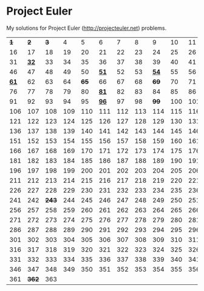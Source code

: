 # Project Euler #

My solutions for Project Euler (http://projecteuler.net) problems.

<table><tr><td><strong><del>1</del></strong></td><td><strong><del>2</del></strong></td><td><strong><del>3</del></strong></td><td>4</td><td>5</td><td>6</td><td>7</td><td>8</td><td>9</td><td>10</td><td>11</td><td>12</td><td>13</td><td>14</td><td>15</td></tr><tr><td>16</td><td>17</td><td>18</td><td>19</td><td>20</td><td>21</td><td>22</td><td>23</td><td>24</td><td>25</td><td>26</td><td>27</td><td>28</td><td>29</td><td>30</td></tr><tr><td>31</td><td><strong><ins>32</ins></strong></td><td>33</td><td>34</td><td>35</td><td>36</td><td>37</td><td>38</td><td>39</td><td>40</td><td>41</td><td>42</td><td>43</td><td>44</td><td>45</td></tr><tr><td>46</td><td>47</td><td>48</td><td>49</td><td>50</td><td><strong><ins>51</ins></strong></td><td>52</td><td>53</td><td><strong><ins>54</ins></strong></td><td>55</td><td>56</td><td>57</td><td>58</td><td>59</td><td>60</td></tr><tr><td><strong><ins>61</ins></strong></td><td>62</td><td>63</td><td>64</td><td><strong><del>65</del></strong></td><td>66</td><td>67</td><td>68</td><td><strong><del>69</del></strong></td><td>70</td><td>71</td><td>72</td><td><strong><ins>73</ins></strong></td><td>74</td><td>75</td></tr><tr><td>76</td><td>77</td><td>78</td><td>79</td><td>80</td><td><strong><ins>81</ins></strong></td><td>82</td><td>83</td><td>84</td><td>85</td><td>86</td><td>87</td><td>88</td><td><strong><del>89</del></strong></td><td>90</td></tr><tr><td>91</td><td>92</td><td>93</td><td>94</td><td>95</td><td><strong><ins>96</ins></strong></td><td>97</td><td>98</td><td><strong><del>99</del></strong></td><td>100</td><td>101</td><td>102</td><td>103</td><td>104</td><td>105</td></tr><tr><td>106</td><td>107</td><td>108</td><td>109</td><td>110</td><td>111</td><td>112</td><td>113</td><td>114</td><td>115</td><td>116</td><td>117</td><td>118</td><td>119</td><td>120</td></tr><tr><td>121</td><td>122</td><td>123</td><td>124</td><td>125</td><td>126</td><td>127</td><td>128</td><td>129</td><td>130</td><td>131</td><td>132</td><td>133</td><td>134</td><td>135</td></tr><tr><td>136</td><td>137</td><td>138</td><td>139</td><td>140</td><td>141</td><td>142</td><td>143</td><td>144</td><td>145</td><td>146</td><td>147</td><td>148</td><td>149</td><td>150</td></tr><tr><td>151</td><td>152</td><td>153</td><td>154</td><td>155</td><td>156</td><td>157</td><td>158</td><td>159</td><td>160</td><td>161</td><td>162</td><td>163</td><td>164</td><td>165</td></tr><tr><td>166</td><td>167</td><td>168</td><td>169</td><td>170</td><td>171</td><td>172</td><td>173</td><td>174</td><td>175</td><td>176</td><td>177</td><td>178</td><td>179</td><td>180</td></tr><tr><td>181</td><td>182</td><td>183</td><td>184</td><td>185</td><td>186</td><td>187</td><td>188</td><td>189</td><td>190</td><td>191</td><td>192</td><td>193</td><td>194</td><td>195</td></tr><tr><td>196</td><td>197</td><td>198</td><td>199</td><td>200</td><td>201</td><td>202</td><td>203</td><td>204</td><td>205</td><td>206</td><td>207</td><td>208</td><td>209</td><td>210</td></tr><tr><td>211</td><td>212</td><td>213</td><td>214</td><td>215</td><td>216</td><td>217</td><td>218</td><td>219</td><td>220</td><td>221</td><td>222</td><td>223</td><td>224</td><td>225</td></tr><tr><td>226</td><td>227</td><td>228</td><td>229</td><td>230</td><td>231</td><td>232</td><td>233</td><td>234</td><td>235</td><td>236</td><td>237</td><td>238</td><td>239</td><td>240</td></tr><tr><td>241</td><td>242</td><td><strong><del>243</del></strong></td><td>244</td><td>245</td><td>246</td><td>247</td><td>248</td><td>249</td><td>250</td><td>251</td><td>252</td><td>253</td><td>254</td><td>255</td></tr><tr><td>256</td><td>257</td><td>258</td><td>259</td><td>260</td><td>261</td><td>262</td><td>263</td><td>264</td><td>265</td><td>266</td><td>267</td><td>268</td><td>269</td><td>270</td></tr><tr><td>271</td><td>272</td><td>273</td><td>274</td><td>275</td><td>276</td><td>277</td><td>278</td><td>279</td><td>280</td><td>281</td><td>282</td><td>283</td><td>284</td><td>285</td></tr><tr><td>286</td><td>287</td><td>288</td><td>289</td><td>290</td><td>291</td><td>292</td><td>293</td><td>294</td><td>295</td><td>296</td><td>297</td><td>298</td><td>299</td><td>300</td></tr><tr><td>301</td><td>302</td><td>303</td><td>304</td><td>305</td><td>306</td><td>307</td><td>308</td><td>309</td><td>310</td><td>311</td><td>312</td><td>313</td><td>314</td><td>315</td></tr><tr><td>316</td><td>317</td><td>318</td><td>319</td><td>320</td><td>321</td><td>322</td><td>323</td><td>324</td><td>325</td><td>326</td><td>327</td><td>328</td><td>329</td><td>330</td></tr><tr><td>331</td><td>332</td><td>333</td><td>334</td><td>335</td><td>336</td><td>337</td><td>338</td><td>339</td><td>340</td><td>341</td><td>342</td><td>343</td><td>344</td><td>345</td></tr><tr><td>346</td><td>347</td><td>348</td><td>349</td><td>350</td><td>351</td><td>352</td><td>353</td><td>354</td><td>355</td><td>356</td><td>357</td><td>358</td><td>359</td><td>360</td></tr><tr><td>361</td><td><strong><del>362</del></strong></td><td>363</td><td></td><td></td><td></td><td></td><td></td><td></td><td></td><td></td><td></td><td></td><td></td><td></td></tr></table>
